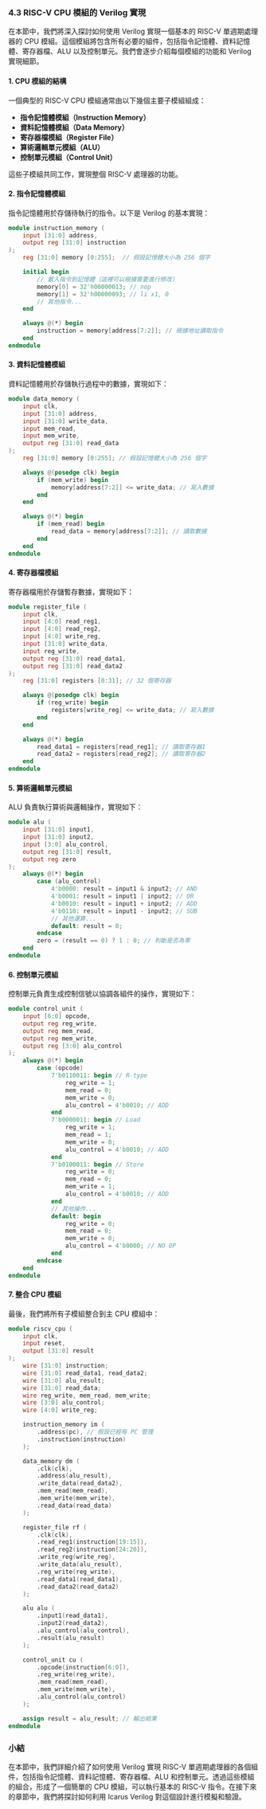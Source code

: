 ### 4.3 RISC-V CPU 模組的 Verilog 實現

在本節中，我們將深入探討如何使用 Verilog 實現一個基本的 RISC-V 單週期處理器的 CPU 模組。這個模組將包含所有必要的組件，包括指令記憶體、資料記憶體、寄存器檔、ALU 以及控制單元。我們會逐步介紹每個模組的功能和 Verilog 實現細節。

#### 1. CPU 模組的結構

一個典型的 RISC-V CPU 模組通常由以下幾個主要子模組組成：

- **指令記憶體模組（Instruction Memory）**
- **資料記憶體模組（Data Memory）**
- **寄存器檔模組（Register File）**
- **算術邏輯單元模組（ALU）**
- **控制單元模組（Control Unit）**

這些子模組共同工作，實現整個 RISC-V 處理器的功能。

#### 2. 指令記憶體模組

指令記憶體用於存儲待執行的指令。以下是 Verilog 的基本實現：

```verilog
module instruction_memory (
	input [31:0] address,
	output reg [31:0] instruction
);
	reg [31:0] memory [0:255];  // 假設記憶體大小為 256 個字

	initial begin
		// 載入指令到記憶體（這裡可以根據需要進行修改）
		memory[0] = 32'h00000013; // nop
		memory[1] = 32'h00000093; // li x1, 0
		// 其他指令...
	end

	always @(*) begin
		instruction = memory[address[7:2]]; // 根據地址讀取指令
	end
endmodule
```

#### 3. 資料記憶體模組

資料記憶體用於存儲執行過程中的數據，實現如下：

```verilog
module data_memory (
	input clk,
	input [31:0] address,
	input [31:0] write_data,
	input mem_read,
	input mem_write,
	output reg [31:0] read_data
);
	reg [31:0] memory [0:255]; // 假設記憶體大小為 256 個字

	always @(posedge clk) begin
		if (mem_write) begin
			memory[address[7:2]] <= write_data; // 寫入數據
		end
	end

	always @(*) begin
		if (mem_read) begin
			read_data = memory[address[7:2]]; // 讀取數據
		end
	end
endmodule
```

#### 4. 寄存器檔模組

寄存器檔用於存儲暫存數據，實現如下：

```verilog
module register_file (
	input clk,
	input [4:0] read_reg1,
	input [4:0] read_reg2,
	input [4:0] write_reg,
	input [31:0] write_data,
	input reg_write,
	output reg [31:0] read_data1,
	output reg [31:0] read_data2
);
	reg [31:0] registers [0:31]; // 32 個寄存器

	always @(posedge clk) begin
		if (reg_write) begin
			registers[write_reg] <= write_data; // 寫入數據
		end
	end

	always @(*) begin
		read_data1 = registers[read_reg1]; // 讀取寄存器1
		read_data2 = registers[read_reg2]; // 讀取寄存器2
	end
endmodule
```

#### 5. 算術邏輯單元模組

ALU 負責執行算術與邏輯操作，實現如下：

```verilog
module alu (
	input [31:0] input1,
	input [31:0] input2,
	input [3:0] alu_control,
	output reg [31:0] result,
	output reg zero
);
	always @(*) begin
		case (alu_control)
			4'b0000: result = input1 & input2; // AND
			4'b0001: result = input1 | input2; // OR
			4'b0010: result = input1 + input2; // ADD
			4'b0110: result = input1 - input2; // SUB
			// 其他運算...
			default: result = 0;
		endcase
		zero = (result == 0) ? 1 : 0; // 判斷是否為零
	end
endmodule
```

#### 6. 控制單元模組

控制單元負責生成控制信號以協調各組件的操作，實現如下：

```verilog
module control_unit (
	input [6:0] opcode,
	output reg reg_write,
	output reg mem_read,
	output reg mem_write,
	output reg [3:0] alu_control
);
	always @(*) begin
		case (opcode)
			7'b0110011: begin // R-type
				reg_write = 1;
				mem_read = 0;
				mem_write = 0;
				alu_control = 4'b0010; // ADD
			end
			7'b0000011: begin // Load
				reg_write = 1;
				mem_read = 1;
				mem_write = 0;
				alu_control = 4'b0010; // ADD
			end
			7'b0100011: begin // Store
				reg_write = 0;
				mem_read = 0;
				mem_write = 1;
				alu_control = 4'b0010; // ADD
			end
			// 其他操作...
			default: begin
				reg_write = 0;
				mem_read = 0;
				mem_write = 0;
				alu_control = 4'b0000; // NO OP
			end
		endcase
	end
endmodule
```

#### 7. 整合 CPU 模組

最後，我們將所有子模組整合到主 CPU 模組中：

```verilog
module riscv_cpu (
	input clk,
	input reset,
	output [31:0] result
);
	wire [31:0] instruction;
	wire [31:0] read_data1, read_data2;
	wire [31:0] alu_result;
	wire [31:0] read_data;
	wire reg_write, mem_read, mem_write;
	wire [3:0] alu_control;
	wire [4:0] write_reg;

	instruction_memory im (
		.address(pc), // 假設已經有 PC 管理
		.instruction(instruction)
	);

	data_memory dm (
		.clk(clk),
		.address(alu_result),
		.write_data(read_data2),
		.mem_read(mem_read),
		.mem_write(mem_write),
		.read_data(read_data)
	);

	register_file rf (
		.clk(clk),
		.read_reg1(instruction[19:15]),
		.read_reg2(instruction[24:20]),
		.write_reg(write_reg),
		.write_data(alu_result),
		.reg_write(reg_write),
		.read_data1(read_data1),
		.read_data2(read_data2)
	);

	alu alu (
		.input1(read_data1),
		.input2(read_data2),
		.alu_control(alu_control),
		.result(alu_result)
	);

	control_unit cu (
		.opcode(instruction[6:0]),
		.reg_write(reg_write),
		.mem_read(mem_read),
		.mem_write(mem_write),
		.alu_control(alu_control)
	);

	assign result = alu_result; // 輸出結果
endmodule
```

### 小結

在本節中，我們詳細介紹了如何使用 Verilog 實現 RISC-V 單週期處理器的各個組件，包括指令記憶體、資料記憶體、寄存器檔、ALU 和控制單元。透過這些模組的組合，形成了一個簡單的 CPU 模組，可以執行基本的 RISC-V 指令。在接下來的章節中，我們將探討如何利用 Icarus Verilog 對這個設計進行模擬和驗證。